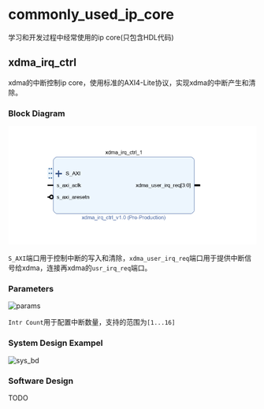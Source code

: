 # commonly_used_ip_core
学习和开发过程中经常使用的ip core(只包含HDL代码)
## xdma_irq_ctrl
xdma的中断控制ip core，使用标准的AXI4-Lite协议，实现xdma的中断产生和清除。<br>
### Block Diagram
![bd](https://github.com/XiaogegeChen/commonly_used_ip_core/blob/main/xdma_irq_ctrl/pic/bd.png)

```S_AXI```端口用于控制中断的写入和清除，```xdma_user_irq_req```端口用于提供中断信号给xdma，连接再xdma的```usr_irq_req```端口。

### Parameters
![params](https://github.com/XiaogegeChen/commonly_used_ip_core/blob/main/xdma_irq_ctrl/pic/cfg.png)

```Intr Count```用于配置中断数量，支持的范围为```[1...16]```

### System Design Exampel
![sys_bd](https://github.com/XiaogegeChen/commonly_used_ip_core/blob/main/xdma_irq_ctrl/pic/sys_bd.png)

### Software Design
TODO